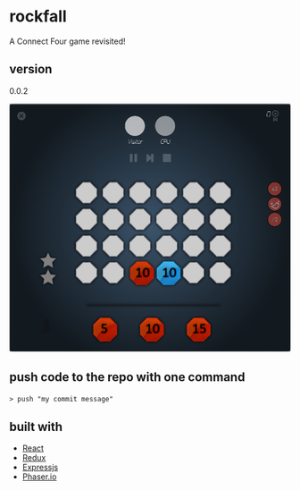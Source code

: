 # rockfall
A Connect Four game revisited!

## version
0.0.2

![Rockfall](rockfall.png "Rockfall")

## push code to the repo with one command

```> push "my commit message"```

## built with

* [React](https://facebook.github.io/react/)
* [Redux](http://redux.js.org/)
* [Expressjs](http://expressjs.com)
* [Phaser.io](http://phaser.io/)
